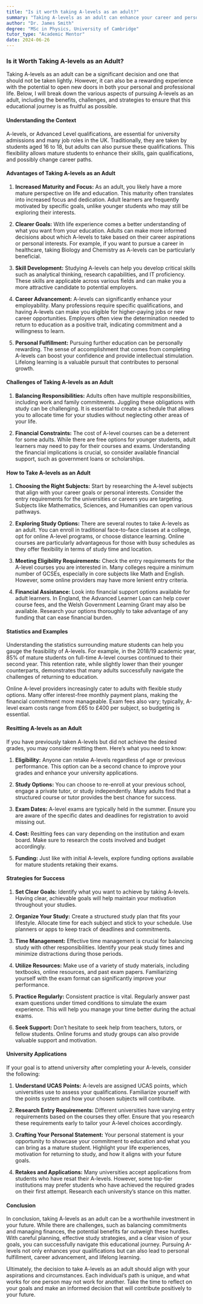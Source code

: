 ```yaml
---
title: "Is it worth taking A-levels as an adult?"
summary: "Taking A-levels as an adult can enhance your career and personal growth, opening new opportunities and improving job prospects."
author: "Dr. James Smith"
degree: "MSc in Physics, University of Cambridge"
tutor_type: "Academic Mentor"
date: 2024-06-26
---
```


### Is it Worth Taking A-levels as an Adult?

Taking A-levels as an adult can be a significant decision and one that should not be taken lightly. However, it can also be a rewarding experience with the potential to open new doors in both your personal and professional life. Below, I will break down the various aspects of pursuing A-levels as an adult, including the benefits, challenges, and strategies to ensure that this educational journey is as fruitful as possible.

#### Understanding the Context

A-levels, or Advanced Level qualifications, are essential for university admissions and many job roles in the UK. Traditionally, they are taken by students aged 16 to 18, but adults can also pursue these qualifications. This flexibility allows mature students to enhance their skills, gain qualifications, and possibly change career paths.

#### Advantages of Taking A-levels as an Adult

1. **Increased Maturity and Focus:**
   As an adult, you likely have a more mature perspective on life and education. This maturity often translates into increased focus and dedication. Adult learners are frequently motivated by specific goals, unlike younger students who may still be exploring their interests.

2. **Clearer Goals:**
   With life experience comes a better understanding of what you want from your education. Adults can make more informed decisions about which A-levels to take based on their career aspirations or personal interests. For example, if you want to pursue a career in healthcare, taking Biology and Chemistry as A-levels can be particularly beneficial.

3. **Skill Development:**
   Studying A-levels can help you develop critical skills such as analytical thinking, research capabilities, and IT proficiency. These skills are applicable across various fields and can make you a more attractive candidate to potential employers.

4. **Career Advancement:**
   A-levels can significantly enhance your employability. Many professions require specific qualifications, and having A-levels can make you eligible for higher-paying jobs or new career opportunities. Employers often view the determination needed to return to education as a positive trait, indicating commitment and a willingness to learn.

5. **Personal Fulfillment:**
   Pursuing further education can be personally rewarding. The sense of accomplishment that comes from completing A-levels can boost your confidence and provide intellectual stimulation. Lifelong learning is a valuable pursuit that contributes to personal growth.

#### Challenges of Taking A-levels as an Adult

1. **Balancing Responsibilities:**
   Adults often have multiple responsibilities, including work and family commitments. Juggling these obligations with study can be challenging. It is essential to create a schedule that allows you to allocate time for your studies without neglecting other areas of your life.

2. **Financial Constraints:**
   The cost of A-level courses can be a deterrent for some adults. While there are free options for younger students, adult learners may need to pay for their courses and exams. Understanding the financial implications is crucial, so consider available financial support, such as government loans or scholarships.

#### How to Take A-levels as an Adult

1. **Choosing the Right Subjects:**
   Start by researching the A-level subjects that align with your career goals or personal interests. Consider the entry requirements for the universities or careers you are targeting. Subjects like Mathematics, Sciences, and Humanities can open various pathways.

2. **Exploring Study Options:**
   There are several routes to take A-levels as an adult. You can enroll in traditional face-to-face classes at a college, opt for online A-level programs, or choose distance learning. Online courses are particularly advantageous for those with busy schedules as they offer flexibility in terms of study time and location.

3. **Meeting Eligibility Requirements:**
   Check the entry requirements for the A-level courses you are interested in. Many colleges require a minimum number of GCSEs, especially in core subjects like Math and English. However, some online providers may have more lenient entry criteria.

4. **Financial Assistance:**
   Look into financial support options available for adult learners. In England, the Advanced Learner Loan can help cover course fees, and the Welsh Government Learning Grant may also be available. Research your options thoroughly to take advantage of any funding that can ease financial burden.

#### Statistics and Examples

Understanding the statistics surrounding mature students can help you gauge the feasibility of A-levels. For example, in the 2018/19 academic year, 85% of mature students on full-time A-level courses continued to their second year. This retention rate, while slightly lower than their younger counterparts, demonstrates that many adults successfully navigate the challenges of returning to education.

Online A-level providers increasingly cater to adults with flexible study options. Many offer interest-free monthly payment plans, making the financial commitment more manageable. Exam fees also vary; typically, A-level exam costs range from £65 to £400 per subject, so budgeting is essential.

#### Resitting A-levels as an Adult

If you have previously taken A-levels but did not achieve the desired grades, you may consider resitting them. Here’s what you need to know:

1. **Eligibility:**
   Anyone can retake A-levels regardless of age or previous performance. This option can be a second chance to improve your grades and enhance your university applications.

2. **Study Options:**
   You can choose to re-enroll at your previous school, engage a private tutor, or study independently. Many adults find that a structured course or tutor provides the best chance for success.

3. **Exam Dates:**
   A-level exams are typically held in the summer. Ensure you are aware of the specific dates and deadlines for registration to avoid missing out.

4. **Cost:**
   Resitting fees can vary depending on the institution and exam board. Make sure to research the costs involved and budget accordingly.

5. **Funding:**
   Just like with initial A-levels, explore funding options available for mature students retaking their exams.

#### Strategies for Success

1. **Set Clear Goals:**
   Identify what you want to achieve by taking A-levels. Having clear, achievable goals will help maintain your motivation throughout your studies.

2. **Organize Your Study:**
   Create a structured study plan that fits your lifestyle. Allocate time for each subject and stick to your schedule. Use planners or apps to keep track of deadlines and commitments.

3. **Time Management:**
   Effective time management is crucial for balancing study with other responsibilities. Identify your peak study times and minimize distractions during those periods.

4. **Utilize Resources:**
   Make use of a variety of study materials, including textbooks, online resources, and past exam papers. Familiarizing yourself with the exam format can significantly improve your performance.

5. **Practice Regularly:**
   Consistent practice is vital. Regularly answer past exam questions under timed conditions to simulate the exam experience. This will help you manage your time better during the actual exams.

6. **Seek Support:**
   Don’t hesitate to seek help from teachers, tutors, or fellow students. Online forums and study groups can also provide valuable support and motivation.

#### University Applications

If your goal is to attend university after completing your A-levels, consider the following:

1. **Understand UCAS Points:**
   A-levels are assigned UCAS points, which universities use to assess your qualifications. Familiarize yourself with the points system and how your chosen subjects will contribute.

2. **Research Entry Requirements:**
   Different universities have varying entry requirements based on the courses they offer. Ensure that you research these requirements early to tailor your A-level choices accordingly.

3. **Crafting Your Personal Statement:**
   Your personal statement is your opportunity to showcase your commitment to education and what you can bring as a mature student. Highlight your life experiences, motivation for returning to study, and how it aligns with your future goals.

4. **Retakes and Applications:**
   Many universities accept applications from students who have resat their A-levels. However, some top-tier institutions may prefer students who have achieved the required grades on their first attempt. Research each university’s stance on this matter.

#### Conclusion

In conclusion, taking A-levels as an adult can be a worthwhile investment in your future. While there are challenges, such as balancing commitments and managing finances, the potential benefits far outweigh these hurdles. With careful planning, effective study strategies, and a clear vision of your goals, you can successfully navigate this educational journey. Pursuing A-levels not only enhances your qualifications but can also lead to personal fulfillment, career advancement, and lifelong learning.

Ultimately, the decision to take A-levels as an adult should align with your aspirations and circumstances. Each individual’s path is unique, and what works for one person may not work for another. Take the time to reflect on your goals and make an informed decision that will contribute positively to your future.
    